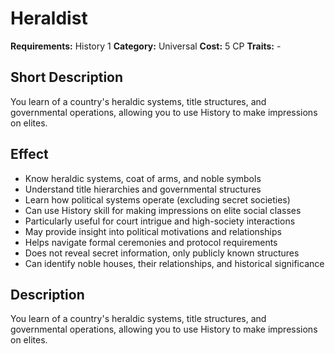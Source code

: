 # Heraldist

**Requirements:** History 1
**Category:** Universal
**Cost:** 5 CP
**Traits:** -


## Short Description
You learn of a country's heraldic systems, title structures, and governmental operations, allowing you to use History to make impressions on elites.

## Effect
- Know heraldic systems, coat of arms, and noble symbols
- Understand title hierarchies and governmental structures
- Learn how political systems operate (excluding secret societies)
- Can use History skill for making impressions on elite social classes
- Particularly useful for court intrigue and high-society interactions
- May provide insight into political motivations and relationships
- Helps navigate formal ceremonies and protocol requirements
- Does not reveal secret information, only publicly known structures
- Can identify noble houses, their relationships, and historical significance

## Description
You learn of a country's heraldic systems, title structures, and governmental operations, allowing you to use History to make impressions on elites.